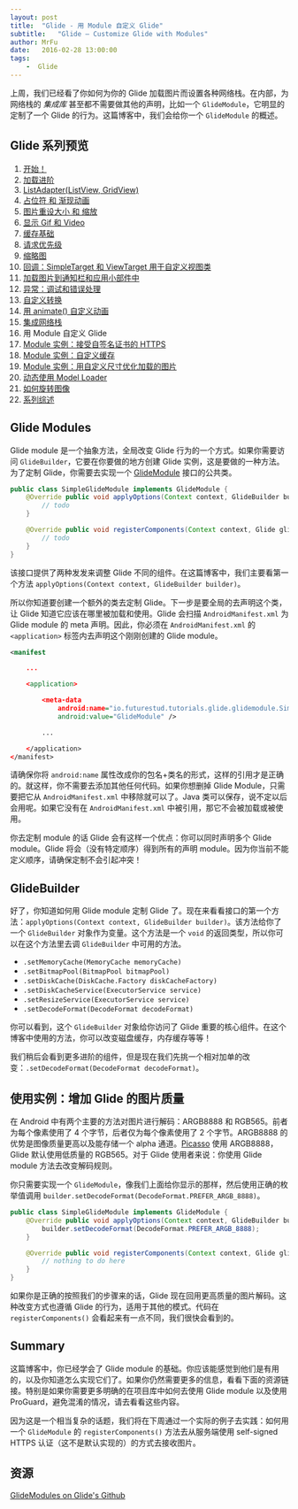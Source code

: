 ```yaml
---
layout: post
title:  "Glide - 用 Module 自定义 Glide"
subtitle:   "Glide — Customize Glide with Modules"
author: MrFu
date:   2016-02-28 13:00:00
tags:
    -  Glide
---
```



上周，我们已经看了你如何为你的 Glide 加载图片而设置各种网络栈。在内部，为网络栈的 *集成库* 甚至都不需要做其他的声明，比如一个 `GlideModule`，它明显的定制了一个 Glide 的行为。这篇博客中，我们会给你一个 `GlideModule` 的概述。

## Glide 系列预览

1. [开始！](http://mrfu.me/2016/02/27/Glide_Getting_Started/)
2. [加载进阶](http://mrfu.me/2016/02/27/Glide_Advanced_Loading/)
3. [ListAdapter(ListView, GridView)](http://mrfu.me/2016/02/27/Glide_ListAdapter_(ListView,_GridView)/)
4. [占位符 和 渐现动画](http://mrfu.me/2016/02/27/Glide_Placeholders_&_Fade_Animations/)
5. [图片重设大小 和 缩放](http://mrfu.me/2016/02/27/Glide_Image_Resizing_&_Scaling/)
6. [显示 Gif 和 Video](http://mrfu.me/2016/02/27/Glide_Displaying_Gifs_&_Videos/)
7. [缓存基础](http://mrfu.me/2016/02/27/Glide_Caching_Basics/)
8. [请求优先级](http://mrfu.me/2016/02/27/Glide_Request_Priorities/)
9. [缩略图](http://mrfu.me/2016/02/27/Glide_Thumbnails/)
10. [回调：SimpleTarget 和 ViewTarget 用于自定义视图类](http://mrfu.me/2016/02/27/Glide_Callbacks_SimpleTarget_and_ViewTarget_for_Custom_View_Classes/)
11. [加载图片到通知栏和应用小部件中](http://mrfu.me/2016/02/27/Glide_Loading_Images_into_Notifications_and_AppWidgets/)
12. [异常：调试和错误处理](http://mrfu.me/2016/02/28/Glide_Exceptions-_Debugging_and_Error_Handling/)
13. [自定义转换](http://mrfu.me/2016/02/28/Glide_Custom_Transformations/)
14. [用 animate() 自定义动画](http://mrfu.me/2016/02/28/Glide_Custom_Animations_with_animate()/)
15. [集成网络栈](http://mrfu.me/2016/02/28/Glide_Integrating_Networking_Stacks/)
16. 用 Module 自定义 Glide
17. [Module 实例：接受自签名证书的 HTTPS](http://mrfu.me/2016/02/28/Glide_Module_Example_Accepting_Self-Signed_HTTPS_Certificates/)
18. [Module 实例：自定义缓存](http://mrfu.me/2016/02/28/Glide_Module_Example_Customize_Caching/)
19. [Module 实例：用自定义尺寸优化加载的图片](http://mrfu.me/2016/02/28/Glide_Module_Example_Optimizing/)
20. [动态使用 Model Loader](http://mrfu.me/2016/02/28/Glide_Dynamically_Use_Model_Loaders/)
21. [如何旋转图像](http://mrfu.me/2016/02/28/Glide_How_to_Rotate_Images/)
22. [系列综述](http://mrfu.me/2016/02/28/Glide_Series_Roundup/)

## Glide Modules

Glide module 是一个抽象方法，全局改变 Glide 行为的一个方式。如果你需要访问 `GlideBuilder`，它要在你要做的地方创建 Glide 实例，这是要做的一种方法。为了定制 Glide，你需要去实现一个 [GlideModule](http://bumptech.github.io/glide/javadocs/latest/com/bumptech/glide/module/GlideModule.html) 接口的公共类。

```java
public class SimpleGlideModule implements GlideModule {  
    @Override public void applyOptions(Context context, GlideBuilder builder) {
        // todo
    }

    @Override public void registerComponents(Context context, Glide glide) {
        // todo
    }
}
```

该接口提供了两种发发来调整 Glide 不同的组件。在这篇博客中，我们主要看第一个方法 `applyOptions(Context context, GlideBuilder builder)`。

所以你知道要创建一个额外的类去定制 Glide。下一步是要全局的去声明这个类，让 Glide 知道它应该在哪里被加载和使用。Glide 会扫描 `AndroidManifest.xml` 为 Glide module 的 meta 声明。因此，你必须在 `AndroidManifest.xml` 的 `<application>` 标签内去声明这个刚刚创建的 Glide module。

```xml
<manifest

    ...

    <application>

        <meta-data
            android:name="io.futurestud.tutorials.glide.glidemodule.SimpleGlideModule"
            android:value="GlideModule" />

        ...

    </application>
</manifest>  
```

请确保你将 `android:name` 属性改成你的包名+类名的形式，这样的引用才是正确的。就这样，你不需要去添加其他任何代码。如果你想删掉 Glide Module，只需要把它从 `AndroidManifest.xml` 中移除就可以了。Java 类可以保存，说不定以后会用呢。如果它没有在 `AndroidManifest.xml` 中被引用，那它不会被加载或被使用。

你去定制 module 的话 Glide 会有这样一个优点：你可以同时声明多个 Glide module。Glide 将会（没有特定顺序）得到所有的声明 module。因为你当前不能定义顺序，请确保定制不会引起冲突！

## GlideBuilder

好了，你知道如何用 Glide module 定制 Glide 了。现在来看看接口的第一个方法：`applyOptions(Context context, GlideBuilder builder)`。该方法给你了一个 `GlideBuilder` 对象作为变量。这个方法是一个 `void` 的返回类型，所以你可以在这个方法里去调 `GlideBuilder` 中可用的方法。

* `.setMemoryCache(MemoryCache memoryCache)`
* `.setBitmapPool(BitmapPool bitmapPool)`
* `.setDiskCache(DiskCache.Factory diskCacheFactory)`
* `.setDiskCacheService(ExecutorService service)`
* `.setResizeService(ExecutorService service)`
* `.setDecodeFormat(DecodeFormat decodeFormat)`

你可以看到，这个 `GlideBuilder` 对象给你访问了 Glide 重要的核心组件。在这个博客中使用的方法，你可以改变磁盘缓存，内存缓存等等！

我们稍后会看到更多进阶的组件，但是现在我们先挑一个相对加单的改变：`.setDecodeFormat(DecodeFormat decodeFormat)`。

## 使用实例：增加 Glide 的图片质量

在 Android 中有两个主要的方法对图片进行解码：ARGB8888 和 RGB565。前者为每个像素使用了 4 个字节，后者仅为每个像素使用了 2 个字节。ARGB8888 的优势是图像质量更高以及能存储一个 alpha 通道。[Picasso](https://futurestud.io/blog/tag/picasso/) 使用 ARGB8888，Glide 默认使用低质量的 RGB565。对于 Glide 使用者来说：你使用 Glide module 方法去改变解码规则。

你只需要实现一个 `GlideModule`，像我们上面给你显示的那样，然后使用正确的枚举值调用 `builder.setDecodeFormat(DecodeFormat.PREFER_ARGB_8888)`。

```java
public class SimpleGlideModule implements GlideModule {  
    @Override public void applyOptions(Context context, GlideBuilder builder) {
        builder.setDecodeFormat(DecodeFormat.PREFER_ARGB_8888);
    }

    @Override public void registerComponents(Context context, Glide glide) {
        // nothing to do here
    }
}
```

如果你是正确的按照我们的步骤来的话，Glide 现在回用更高质量的图片解码。这种改变方式也遵循 Glide 的行为，适用于其他的模式。代码在 `registerComponents()` 会看起来有一点不同，我们很快会看到的。

## Summary

这篇博客中，你已经学会了 Glide module 的基础。你应该能感觉到他们是有用的，以及你知道怎么实现它们了。如果你仍然需要更多的信息，看看下面的资源链接。特别是如果你需要更多明确的在项目库中如何去使用 Glide module 以及使用 ProGuard，避免混淆的情况，请去看看这些内容。

因为这是一个相当复杂的话题，我们将在下周通过一个实际的例子去实践：如何用一个 `GlideModule` 的 `registerComponents()` 方法去从服务端使用 self-signed HTTPS 认证（这不是默认实现的）的方式去接收图片。

## 资源

[GlideModules on Glide's Github](https://github.com/bumptech/glide/wiki/Configuration)